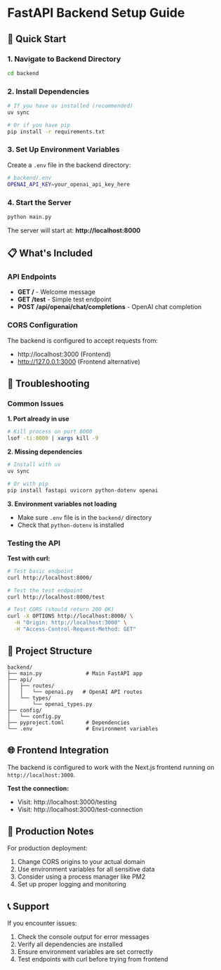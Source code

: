 # FastAPI Backend Setup Guide

## 🚀 Quick Start

### 1. Navigate to Backend Directory
```bash
cd backend
```

### 2. Install Dependencies
```bash
# If you have uv installed (recommended)
uv sync

# Or if you have pip
pip install -r requirements.txt
```

### 3. Set Up Environment Variables
Create a `.env` file in the backend directory:
```bash
# backend/.env
OPENAI_API_KEY=your_openai_api_key_here
```

### 4. Start the Server
```bash
python main.py
```

The server will start at: **http://localhost:8000**

## 📋 What's Included

### API Endpoints
- **GET /** - Welcome message
- **GET /test** - Simple test endpoint
- **POST /api/openai/chat/completions** - OpenAI chat completion

### CORS Configuration
The backend is configured to accept requests from:
- http://localhost:3000 (Frontend)
- http://127.0.0.1:3000 (Frontend alternative)

## 🔧 Troubleshooting

### Common Issues

**1. Port already in use**
```bash
# Kill process on port 8000
lsof -ti:8000 | xargs kill -9
```

**2. Missing dependencies**
```bash
# Install with uv
uv sync

# Or with pip
pip install fastapi uvicorn python-dotenv openai
```

**3. Environment variables not loading**
- Make sure `.env` file is in the `backend/` directory
- Check that `python-dotenv` is installed

### Testing the API

**Test with curl:**
```bash
# Test basic endpoint
curl http://localhost:8000/

# Test the test endpoint
curl http://localhost:8000/test

# Test CORS (should return 200 OK)
curl -X OPTIONS http://localhost:8000/ \
  -H "Origin: http://localhost:3000" \
  -H "Access-Control-Request-Method: GET"
```

## 📁 Project Structure

```
backend/
├── main.py              # Main FastAPI app
├── api/
│   ├── routes/
│   │   └── openai.py   # OpenAI API routes
│   └── types/
│       └── openai_types.py
├── config/
│   └── config.py
├── pyproject.toml       # Dependencies
└── .env                 # Environment variables
```

## 🌐 Frontend Integration

The backend is configured to work with the Next.js frontend running on `http://localhost:3000`.

**Test the connection:**
- Visit: http://localhost:3000/testing
- Visit: http://localhost:3000/test-connection

## 🚀 Production Notes

For production deployment:
1. Change CORS origins to your actual domain
2. Use environment variables for all sensitive data
3. Consider using a process manager like PM2
4. Set up proper logging and monitoring

## 📞 Support

If you encounter issues:
1. Check the console output for error messages
2. Verify all dependencies are installed
3. Ensure environment variables are set correctly
4. Test endpoints with curl before trying from frontend 